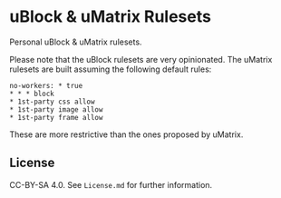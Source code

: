 # uBlock & uMatrix Rulesets

Personal uBlock & uMatrix rulesets.

Please note that the uBlock rulesets are very opinionated.
The uMatrix rulesets are built assuming the following default rules:

```
no-workers: * true
* * * block
* 1st-party css allow
* 1st-party image allow
* 1st-party frame allow
```

These are more restrictive than the ones proposed by uMatrix.


## License

CC-BY-SA 4.0. See `License.md` for further information.
